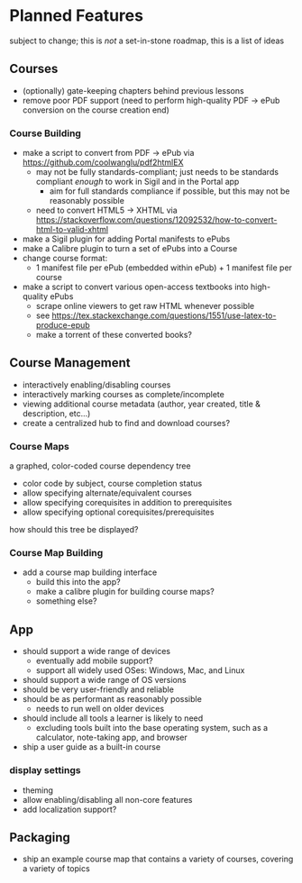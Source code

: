 # Planned Features
subject to change; this is *not* a set-in-stone roadmap, this is a list of ideas

## Courses

- (optionally) gate-keeping chapters behind previous lessons
- remove poor PDF support (need to perform high-quality PDF -> ePub conversion on the course creation end)

### Course Building
- make a script to convert from PDF -> ePub via https://github.com/coolwanglu/pdf2htmlEX
	- may not be fully standards-compliant; just needs to be standards compliant *enough* to work in Sigil and in the Portal app
		- aim for full standards compliance if possible, but this may not be reasonably possible
	- need to convert HTML5 -> XHTML via https://stackoverflow.com/questions/12092532/how-to-convert-html-to-valid-xhtml
- make a Sigil plugin for adding Portal manifests to ePubs
- make a Calibre plugin to turn a set of ePubs into a Course
- change course format:
	- 1 manifest file per ePub (embedded within ePub) + 1 manifest file per course
- make a script to convert various open-access textbooks into high-quality ePubs
	- scrape online viewers to get raw HTML whenever possible
	- see https://tex.stackexchange.com/questions/1551/use-latex-to-produce-epub
	- make a torrent of these converted books?

## Course Management

- interactively enabling/disabling courses
- interactively marking courses as complete/incomplete
- viewing additional course metadata (author, year created, title & description, etc...)
- create a centralized hub to find and download courses?

### Course Maps
a graphed, color-coded course dependency tree
- color code by subject, course completion status
- allow specifying alternate/equivalent courses
- allow specifying corequisites in addition to prerequisites
- allow specifying optional corequisites/prerequisites

how should this tree be displayed?

### Course Map Building
- add a course map building interface
	- build this into the app?
	- make a calibre plugin for building course maps?
	- something else?

## App
- should support a wide range of devices
	- eventually add mobile support?
	- support all widely used OSes: Windows, Mac, and Linux
- should support a wide range of OS versions
- should be very user-friendly and reliable
- should be as performant as reasonably possible
	- needs to run well on older devices
- should include all tools a learner is likely to need
	- excluding tools built into the base operating system, such as a calculator, note-taking app, and browser
- ship a user guide as a built-in course

### display settings
- theming
- allow enabling/disabling all non-core features
- add localization support?

## Packaging
- ship an example course map that contains a variety of courses, covering a variety of topics